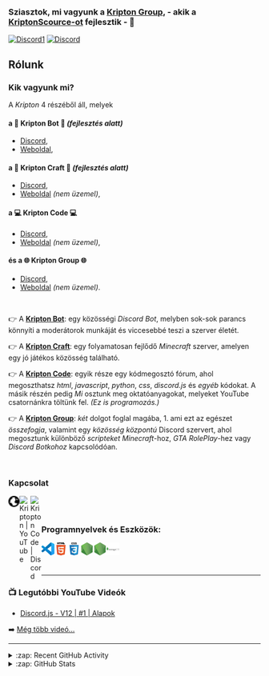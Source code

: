 ### Sziasztok, mi vagyunk a [Kripton Group](https://discord.gg/AxfaAV6mPA), - akik a [KriptonScource-ot](https://discord.gg/FPGMNHRMN7) fejlesztik - 👋

[![Discord1](https://img.shields.io/discord/893459333474566145?style=plastic&logo=discord)](https://discord.gg/AxfaAV6mPA)
[![Discord](https://img.shields.io/discord/901865305490477056?style=plastic&logo=discord)](https://discord.gg/FPGMNHRMN7)


## Rólunk

### Kik vagyunk mi?

A *Kripton* 4 részéből áll, melyek 

#### a 🤖 **Kripton Bot** 🤖 *(fejlesztés alatt)*
- [Discord](https://discord.gg/fShhpCS9Uk),
- [Weboldal](http://kripton-bot.ml/),

#### a 🧱 **Kripton Craft** 🧱 *(fejlesztés alatt)*
- [Discord](https://discord.gg/NGfceUHzkc),
- [Weboldal](http://kripton-craft.ml/) *(nem üzemel)*,

#### a 💻 **Kripton Code** 💻
- [Discord](https://discord.gg/FPGMNHRMN7),
- [Weboldal](http://kripton-code.ml/) *(nem üzemel)*,

#### és a 🌐 **Kripton Group** 🌐
- [Discord](https://discord.gg/AxfaAV6mPA),
- [Weboldal](http://kripton.ml/) *(nem üzemel)*.


<br />

👉 A [**Kripton Bot**](https://github.com/KriptonSource/KriptonSource/blob/main/README.md#a--kripton-bot--fejleszt%C3%A9s-alatt): egy közösségi *Discord Bot*, melyben sok-sok parancs könnyíti a moderátorok munkáját és viccesebbé teszi a szerver életét.

👉 A [**Kripton Craft**](https://github.com/KriptonSource/KriptonSource/blob/main/README.md#a--kripton-craft--fejleszt%C3%A9s-alatt): egy folyamatosan fejlődő *Minecraft* szerver, amelyen egy jó játékos közösség található.

👉 A [**Kripton Code**](https://github.com/KriptonSource/KriptonSource/blob/main/README.md#a--kripton-code-): egyik része egy kódmegosztó fórum, ahol megoszthatsz *html*, *javascript*, *python*, 
*css*, *discord.js* és *egyéb* kódokat. A másik részén pedig *Mi* osztunk meg oktatóanyagokat, melyeket YouTube csatornánkra töltünk fel. *(Ez is programozás.)*

👉 A [**Kripton Group**](https://github.com/KriptonSource/KriptonSource/blob/main/README.md#és-a--kripton-group-): *két* dolgot foglal magába, 1. ami ezt az egészet *összefogja*, valamint egy *közösség központú* Discord szervert, ahol megosztunk különböző *scripteket* *Minecraft*-hoz, *GTA RolePlay*-hez vagy *Discord Botkohoz* kapcsolódóan.

<br />

### Kapcsolat

[<img align="left" alt="kripton-bot.ml" width="22px" src="https://raw.githubusercontent.com/iconic/open-iconic/master/svg/globe.svg" />][website]
[<img align="left" alt="Kripton | YouTube" width="22px" src="https://cdn.jsdelivr.net/npm/simple-icons@v3/icons/youtube.svg" />][youtube]
[<img align="left" alt="Kripton Code | Discord" width="22px" src="https://cdn.jsdelivr.net/npm/simple-icons@v3/icons/discord.svg" />][discord]


<br />
<br />


### Programnyelvek és Eszközök:

[<img align="left" alt="Visual Studio Code" width="26px" src="https://raw.githubusercontent.com/github/explore/80688e429a7d4ef2fca1e82350fe8e3517d3494d/topics/visual-studio-code/visual-studio-code.png" />][visualplaylist]
[<img align="left" alt="HTML5" width="26px" src="https://raw.githubusercontent.com/github/explore/80688e429a7d4ef2fca1e82350fe8e3517d3494d/topics/html/html.png" />][webdevplaylist]
[<img align="left" alt="CSS3" width="26px" src="https://raw.githubusercontent.com/github/explore/80688e429a7d4ef2fca1e82350fe8e3517d3494d/topics/css/css.png" />][webdevplaylist]
[<img align="left" alt="Node.js" width="26px" src="https://raw.githubusercontent.com/github/explore/80688e429a7d4ef2fca1e82350fe8e3517d3494d/topics/nodejs/nodejs.png" />][discordjsv12]
[<img align="left" alt="Node.js" width="26px" src="https://raw.githubusercontent.com/github/explore/80688e429a7d4ef2fca1e82350fe8e3517d3494d/topics/nodejs/nodejs.png" />][discordjsv13]
[<img align="left" alt="MongoDB" width="26px" src="https://raw.githubusercontent.com/github/explore/80688e429a7d4ef2fca1e82350fe8e3517d3494d/topics/mongodb/mongodb.png" />][webdevplaylist]


<br />
<br />
<br />

---

### 📺 Legutóbbi YouTube Videók

<!-- YOUTUBE:START -->
- [Discord.js - V12 | #1 | Alapok](https://www.youtube.com/watch?v=ZJBQ2jx65Zc)
<!-- YOUTUBE:END -->

➡️ [Még több videó...](https://www.youtube.com/channel/UCpTiokV6QEJLN1y96Cn4E9Q)

---

<details>
  <summary>:zap: Recent GitHub Activity</summary>
  
<!--START_SECTION:activity-->
1. 🗣 Commented on [#2](https://github.com/codeSTACKr/portfolio-sass/issues/2) in [codeSTACKr/portfolio-sass](https://github.com/codeSTACKr/portfolio-sass)
2. ❗️ Closed issue [#2](https://github.com/codeSTACKr/portfolio-sass/issues/2) in [codeSTACKr/portfolio-sass](https://github.com/codeSTACKr/portfolio-sass)
3. ❌ Closed PR [#11](https://github.com/codeSTACKr/free-developer-resources/pull/11) in [codeSTACKr/free-developer-resources](https://github.com/codeSTACKr/free-developer-resources)
4. 🗣 Commented on [#11](https://github.com/codeSTACKr/free-developer-resources/issues/11) in [codeSTACKr/free-developer-resources](https://github.com/codeSTACKr/free-developer-resources)
5. 🎉 Merged PR [#10](https://github.com/codeSTACKr/free-developer-resources/pull/10) in [codeSTACKr/free-developer-resources](https://github.com/codeSTACKr/free-developer-resources)
<!--END_SECTION:activity-->

</details>

<details>
  <summary>:zap: GitHub Stats</summary>

  <img align="left" alt="codeSTACKr's GitHub Stats" src="https://github-readme-stats.codestackr.vercel.app/api?username=codeSTACKr&show_icons=true&hide_border=true" />

</details>

[website]: http://kripton-bot.ml/
[discord]: https://discord.gg/FPGMNHRMN7
[youtube]: https://www.youtube.com/channel/UCpTiokV6QEJLN1y96Cn4E9Q
[webdevplaylist]: https://nehezgep.hu/wp-content/uploads/2020/06/hamarosan.jpg
[visualplaylist]: https://nehezgep.hu/wp-content/uploads/2020/06/hamarosan.jpg
[discordjsv12]: https://youtube.com/playlist?list=PLtwl8cFz39PCEqW6gSm6wNJd2XiwVe0QK
[discordjsv13]: https://nehezgep.hu/wp-content/uploads/2020/06/hamarosan.jpg

